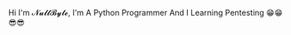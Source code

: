 

<!---
bardiaghassemi/bardiaghassemi is a ✨ special ✨ repository because its `README.md` (this file) appears on your GitHub profile.
You can click the Preview link to take a look at your changes.
--->

Hi I'm 𝓝𝓾𝓵𝓵𝓑𝔂𝓽𝓮, I'm A Python Programmer And I Learning Pentesting 😁😁😎😎
